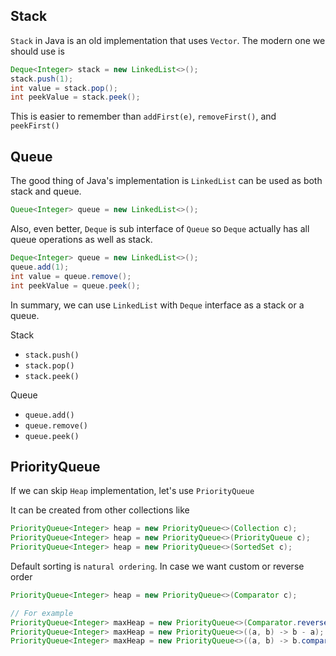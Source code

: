 
## Stack
`Stack` in Java is an old implementation that uses `Vector`. The modern one we should use is

```java
Deque<Integer> stack = new LinkedList<>();
stack.push(1);
int value = stack.pop();
int peekValue = stack.peek();
```

This is easier to remember than `addFirst(e)`, `removeFirst()`, and `peekFirst()`

## Queue
The good thing of Java's implementation is `LinkedList` can be used as both stack and queue.

```java
Queue<Integer> queue = new LinkedList<>();
```

Also, even better, `Deque` is sub interface of `Queue` so `Deque` actually has all queue operations as well as stack.

```java
Deque<Integer> queue = new LinkedList<>();
queue.add(1);
int value = queue.remove();
int peekValue = queue.peek();
```

In summary, we can use `LinkedList` with `Deque` interface as a stack or a queue. 

Stack

- `stack.push()`
- `stack.pop()`
- `stack.peek()`

Queue

- `queue.add()`
- `queue.remove()`
- `queue.peek()`

## PriorityQueue
If we can skip `Heap` implementation, let's use `PriorityQueue`

It can be created from other collections like
```java
PriorityQueue<Integer> heap = new PriorityQueue<>(Collection c);
PriorityQueue<Integer> heap = new PriorityQueue<>(PriorityQueue c);
PriorityQueue<Integer> heap = new PriorityQueue<>(SortedSet c);
```

Default sorting is `natural ordering`. In case we want custom or reverse order
```java
PriorityQueue<Integer> heap = new PriorityQueue<>(Comparator c);

// For example
PriorityQueue<Integer> maxHeap = new PriorityQueue<>(Comparator.reverseOrder());
PriorityQueue<Integer> maxHeap = new PriorityQueue<>((a, b) -> b - a);
PriorityQueue<Integer> maxHeap = new PriorityQueue<>((a, b) -> b.compareTo(a);
```